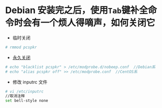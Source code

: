 # Debian 安装完之后，使用`Tab`键补全命令时会有一个烦人得嘀声，如何关闭它

+ 临时关闭

```bash
# rmmod pcspkr
```

+ [永久关闭](https://wiki.archlinux.org/index.php/PC_speaker#Globally)

```bash
# echo "blacklist pcspkr" > /etc/modprobe.d/nobeep.conf  //Debian系
# echo "alias pcspkr off" >> /etc/modprobe.conf  //CentOS系
```

+ 修改 inputrc 文件

```bash
# vi /etc/inputrc
//取消注释
set bell-style none

```